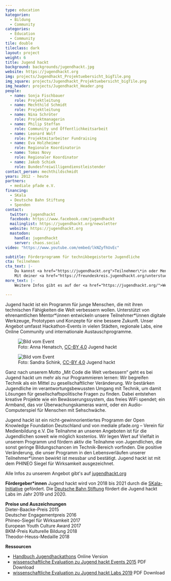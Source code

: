 ```yaml
---
type: education
kategorien:
  - Bildung
  - Community
categories:
  - Education
  - Community
tile: double
tileclass: dark
layout: project
weight: 6
title: Jugend hackt
background: backgrounds/jugendhackt.jpg
website: https://jugendhackt.org
img: projects/Jugendhackt_Projektuebersicht_bigTile.png
img_square: projects/Jugendhackt_Projektuebersicht_bigTile.png
img_header: projects/Jugendhackt_Header.png
people:
  - name: Sonja Fischbauer
    role: Projektleitung
  - name: Mechthild Schmidt
    role: Projektleitung
  - name: Nina Schröter
    role: Projektmanagerin    
  - name: Philip Steffan
    role: Community und Öffentlichkeitsarbeit
  - name: Leonard Wolf
    role: Projektmitarbeiter Fundraising   
  - name: Eva Holzheimer
    role: Regionale Koordinatorin
  - name: Tomas Novy
    role: Regionaler Koordinator
  - name: Jakob Schiek
    role: Bundesfreiwilligendienstleistender    
contact_person: mechthildschmidt
years: 2012 - heute
partners:
  - mediale pfade e.V.
financing:
  - SKala
  - Deutsche Bahn Stiftung
  - Spenden
contact:
  twitter: jugendhackt
  facebook: https://www.facebook.com/jugendhackt
  mailinglist: https://jugendhackt.org/newsletter
  website: https://jugendhackt.org
  mastodon:
    handle: jugendhackt
    server: chaos.social
video: "https://www.youtube.com/embed/lkNZyfhUvEc"

subtitle: Förderprogramm für technikbegeisterte Jugendliche
cta: Teilnehmen
cta_text: |-
    Du kannst <a href="https://jugendhackt.org">Teilnehmer\*in oder Mentor\*in</a> werden.<br><br>
    Mit deiner <a href="https://freundeskreis.jugendhackt.org/unterstuetzen">Spende oder Fördermitgliedschaft</a> unterstützt du die nächste Generation an verantwortungsbewussten, weltverbessernden Techniker\*innen. Für Sponsorings und Kooperationen freuen wir uns über eine <a href="mailto:sonja.fischbauer@okfn.de">Kontaktaufnahme</a>.
more_text: |-
    Weitere Infos gibt es auf der <a href="https://jugendhackt.org/">Website von Jugend hackt</a>.

---
```


Jugend hackt ist ein Programm für junge Menschen, die mit ihren technischen Fähigkeiten die Welt verbessern wollen. Unterstützt von ehrenamtlichen Mentor*\innen entwickeln unsere Teilnehmer*\innen digitale Werkzeuge, Prototypen und Konzepte für eine bessere Zukunft. Unser Angebot umfasst Hackathon-Events in vielen Städten, regionale Labs, eine Online Community und internationale Austauschprogramme.



<div class="two-img offset-lg-2">
    <figure class="license">
        <img alt="Bild vom Event" src="/files/projects/jugendhackt_img_1.jpg">
        <figcaption>Foto: Anna Henatsch, <a href="https://creativecommons.org/licenses/by/4.0/">CC-BY 4.0</a> Jugend hackt</figcaption>
    </figure>
    <figure class="license">
    <img alt="Bild vom Event" src="/files/projects/jugendhackt_img_2.jpg">
        <figcaption>Foto: Sandra Schink, <a href="https://creativecommons.org/licenses/by/4.0/">CC-BY 4.0</a> Jugend hackt</figcaption>
    </figure>
</div>

Ganz nach unserem Motto „Mit Code die Welt verbessern“ geht es bei Jugend hackt um mehr als nur Programmieren lernen: Wir begreifen Technik als ein Mittel zu gesellschaftlicher Veränderung. Wir bestärken Jugendliche im verantwortungsbewussten Umgang mit Technik, um damit Lösungen für gesellschaftspolitische Fragen zu finden. Dabei entstehen kreative Projekte wie ein Bewässerungssystem, das freies WiFi spendet; ein Armband, das vor Überwachungskameras warnt, oder ein Audio-Computerspiel für Menschen mit Sehschwäche.

Jugend hackt ist ein nicht-gewinnorientiertes Programm der Open Knowledge Foundation Deutschland und von mediale pfade.org – Verein für Medienbildung e.V. Die Teilnahme an unseren Angeboten ist für die Jugendlichen soweit wie möglich kostenlos. Wir legen Wert auf Vielfalt in unserem Programm und fördern aktiv die Teilnahme von Jugendlichen, die sonst geringe Bildungschancen im Technik-Bereich vorfinden. Die positive Veränderung, die unser Programm in den Lebensverläufen unserer Teilnehmer*\innen bewirkt ist messbar und bestätigt. Jugend hackt ist mit dem PHINEO Siegel für Wirksamkeit ausgezeichnet.

Alle Infos zu unserem Angebot gibt's auf [jugendhackt.org](https://jugendhackt.org) 


**Fördergeber\*innen**
Jugend hackt wird von 2018 bis 2021 durch die [SKala-Initiative](http://www.skala-initiative.de/initiative/) gefördert. 
Die [Deutsche Bahn Stiftung](https://www.deutschebahnstiftung.de/) fördert die Jugend hackt Labs im Jahr 2019 und 2020. 

**Preise und Auszeichnungen** <br>
Dieter-Baacke-Preis 2015<br>
Deutscher Engagementpreis 2016<br>
Phineo-Siegel für Wirksamkeit 2017<br>
European Youth Culture Award 2017<br>
BKM-Preis Kulturelle Bildung 2018<br>
Theodor-Heuss-Medaille 2018

**Ressourcen**
* [Handbuch Jugendhackathons](http://www.handbuch.jugendhackt.de/) Online Version
* [wissenschaftliche Evaluation zu Jugend hackt Events 2015](https://jugendhackt.org/files/2015/03/Jugend-hackt-Kurzversion.pdf) PDF Download
* [wissenschaftliche Evaluation zu Jugend hackt Labs 2019](https://jugendhackt.org/wp-content/uploads/2020/02/Jugend-hackt-Labs-Abschlussbericht-2020.pdf) PDF Download 

